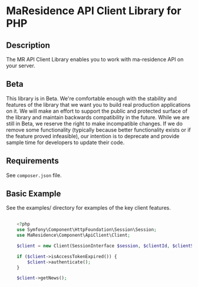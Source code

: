 # MaResidence API Client Library for PHP #

## Description ##
The MR API Client Library enables you to work with ma-residence API on your server.

## Beta ##
This library is in Beta. We're comfortable enough with the stability and features of the library that we want you to build real production applications on it. We will make an effort to support the public and protected surface of the library and maintain backwards compatibility in the future. While we are still in Beta, we reserve the right to make incompatible changes. If we do remove some functionality (typically because better functionality exists or if the feature proved infeasible), our intention is to deprecate and provide sample time for developers to update their code.

## Requirements ##
See `composer.json` file.

## Basic Example ##
See the examples/ directory for examples of the key client features.
```PHP
    
    <?php
    use Symfony\Component\HttpFoundation\Session\Session;
    use MaResidence\Component\ApiClient\Client;

    $client = new Client(SessionInterface $session, $clientId, $clientSecret, $username, $password, 'https://www.ma-residence.fr/api/', 'https://www.ma-residence.fr/oauth/v2/apitoken');

    if ($client->isAccessTokenExpired()) {
        $client->authenticate();
    }

    $client->getNews();
  
```
